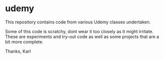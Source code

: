 # udemy

This repository contains code from various Udemy classes undertaken.

Some of this code is scratchy, dont wear it too closely as it might irritate. These are experiments and try-out code as well as some projects that are a bit more complete.

Thanks,
Karl
